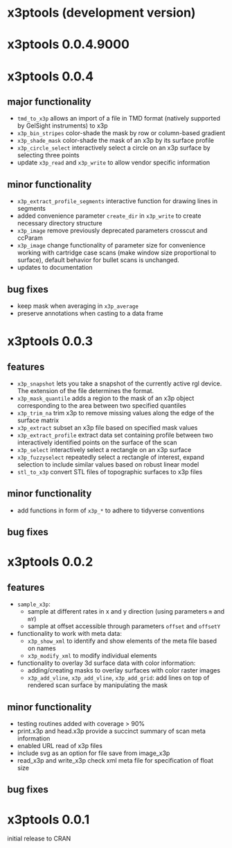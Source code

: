 # x3ptools (development version)

# x3ptools 0.0.4.9000


# x3ptools 0.0.4

## major functionality 

* `tmd_to_x3p` allows an import of a file in TMD format (natively supported by GelSight instruments) to x3p
* `x3p_bin_stripes` color-shade the mask by row or column-based gradient
* `x3p_shade_mask` color-shade the mask of an x3p by its surface profile
* `x3p_circle_select` interactively select a circle on an x3p surface by selecting three points
* update `x3p_read` and `x3p_write` to allow vendor specific information


## minor functionality 

* `x3p_extract_profile_segments` interactive function for drawing lines in segments
* added convenience parameter `create_dir` in `x3p_write` to create necessary directory structure
* `x3p_image` remove previously deprecated parameters crosscut and ccParam
* `x3p_image` change functionality of parameter size for convenience working with cartridge case scans (make window size proportional to surface), default behavior for bullet scans is unchanged. 
* updates to documentation


## bug fixes

* keep mask when averaging in `x3p_average`
* preserve annotations when casting to a data frame

# x3ptools 0.0.3

## features

* `x3p_snapshot` lets you take a snapshot of the currently active rgl device. The extension of the file determines the format.
* `x3p_mask_quantile` adds a region to the mask of an x3p object corresponding to the area between two specified quantiles
* `x3p_trim_na` trim x3p to remove missing values along the edge of the surface matrix
* `x3p_extract` subset an x3p file based on specified mask values
* `x3p_extract_profile` extract data set containing profile between two interactively identified points on the surface of the scan
* `x3p_select` interactively select a rectangle on an x3p surface 
* `x3p_fuzzyselect` repeatedly select a rectangle of interest, expand selection to include similar values based on robust linear model
* `stl_to_x3p` convert STL files of topographic surfaces to x3p files


## minor functionality 

* add functions in form of `x3p_*` to adhere to tidyverse conventions

## bug fixes

# x3ptools 0.0.2

## features

* `sample_x3p`: 
    * sample at different rates in x and y direction (using parameters `m` and `mY`)
    * sample at offset accessible through parameters `offset` and `offsetY`
* functionality to work with meta data: 
    * `x3p_show_xml` to identify and show elements of the meta file based on names
    * `x3p_modify_xml` to modify individual elements
* functionality to overlay 3d surface data with color information:    
    * adding/creating masks to overlay surfaces with color raster images    
    * `x3p_add_vline`, `x3p_add_vline`, `x3p_add_grid`: add lines on top of rendered scan surface by manipulating the mask

## minor functionality 

* testing routines added with coverage > 90%
* print.x3p and head.x3p provide a succinct summary of scan meta information
* enabled URL read of x3p files
* include svg as an option for file save from image_x3p
* read_x3p and write_x3p check xml meta file for specification of float size

## bug fixes

# x3ptools 0.0.1

initial release to CRAN
